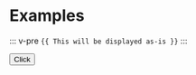 # Examples

::: v-pre
`{{ This will be displayed as-is }}`
:::

<button v-on:click="openModal">Click </button>

<Modal name='test'></Modal>


<script>
export default {
    inject: ['$modal'],
    methods: {
        openModal: function() {
            this.$modal.show('test')
        }
    }
};
</script>
